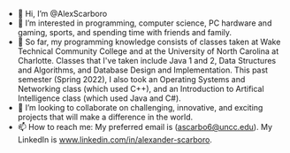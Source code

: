 - 👋 Hi, I’m @AlexScarboro
- 👀 I’m interested in programming, computer science, PC hardware and gaming, sports, and spending time with friends and family.
- 🌱 So far, my programming knowledge consists of classes taken at Wake Technical Community College and at the University of North Carolina at Charlotte. Classes that I've taken include Java 1 and 2, Data Structures and Algorithms, and Database Design and Implementation. This past semester (Spring 2022), I also took an Operating Systems and Networking class (which used C++), and an Introduction to Artifical Intelligence class (which used Java and C#).
- 💞️ I’m looking to collaborate on challenging, innovative, and exciting projects that will make a difference in the world. 
- 📫 How to reach me: My preferred email is (ascarbo6@uncc.edu). My LinkedIn is www.linkedin.com/in/alexander-scarboro.

<!---
AlexScarboro/AlexScarboro is a ✨ special ✨ repository because its `README.md` (this file) appears on your GitHub profile.
You can click the Preview link to take a look at your changes.
--->

